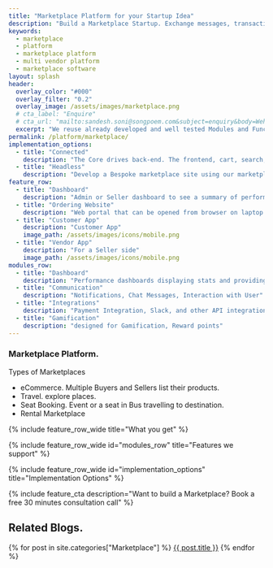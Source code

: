 ```yaml
---
title: "Marketplace Platform for your Startup Idea"
description: "Build a Marketplace Startup. Exchange messages, transactions for business. Buy or rent the product."
keywords:
  - marketplace
  - platform
  - marketplace platform
  - multi vendor platform
  - marketplace software
layout: splash
header:
  overlay_color: "#000"
  overlay_filter: "0.2"
  overlay_image: /assets/images/marketplace.png
  # cta_label: "Enquire"
  # cta_url: "mailto:sandesh.soni@songpoem.com&subject=enquiry&body=Wehomepage"
  excerpt: "We reuse already developed and well tested Modules and Functionalities, that can be imported rather than building from scratch and testing again."
permalink: /platform/marketplace/
implementation_options:
  - title: "Connected"
    description: "The Core drives back-end. The frontend, cart, search, checkout functionality are all carried out by same server engine."
  - title: "Headless"
    description: "Develop a Bespoke marketplace site using our marketplace and connect through core APIs or GraphQL"
feature_row:
  - title: "Dashboard"
    description: "Admin or Seller dashboard to see a summary of performance. Recent highlights of new users or products."
  - title: "Ordering Website"
    description: "Web portal that can be opened from browser on laptop or mobile."
  - title: "Customer App"
    description: "Customer App"
    image_path: /assets/images/icons/mobile.png
  - title: "Vendor App"
    description: "For a Seller side"
    image_path: /assets/images/icons/mobile.png
modules_row:
  - title: "Dashboard"
    description: "Performance dashboards displaying stats and providing metadata for further analytics."
  - title: "Communication"
    description: "Notifications, Chat Messages, Interaction with User"
  - title: "Integrations"
    description: "Payment Integration, Slack, and other API integration"
  - title: "Gamification"
    description: "designed for Gamification, Reward points"
---
```


### Marketplace Platform.

Types of Marketplaces
- eCommerce. Multiple Buyers and Sellers list their products.
- Travel. explore places.
- Seat Booking. Event or a seat in Bus travelling to destination.
- Rental Marketplace



{% include feature_row_wide title="What you get" %}

{% include feature_row_wide id="modules_row" title="Features we support" %}

{% include feature_row_wide id="implementation_options" title="Implementation Options" %}

{% include feature_cta description="Want to build a Marketplace? Book a free 30 minutes consultation call" %}


## Related Blogs.
{% for post in site.categories["Marketplace"] %}
  <a href="{{post.url}}">{{ post.title }}</a>
{% endfor %}
